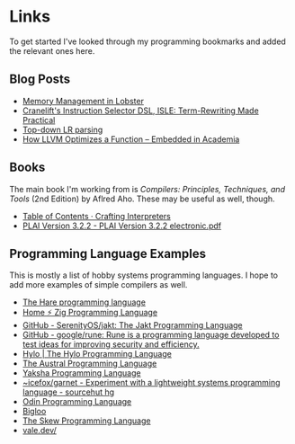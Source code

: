 # Links

To get started I've looked through my programming bookmarks and added the relevant ones here.


## Blog Posts

- [Memory Management in Lobster](https://aardappel.github.io/lobster/memory_management.html)
- [Cranelift's Instruction Selector DSL, ISLE: Term-Rewriting Made Practical](https://cfallin.org/blog/2023/01/20/cranelift-isle/)
- [Top-down LR parsing](https://pavpanchekha.com/blog/top-down-lr.html)
- [How LLVM Optimizes a Function – Embedded in Academia](https://blog.regehr.org/archives/1603)

## Books

The main book I'm working from is *Compilers: Principles, Techniques, and Tools* (2nd Edition) by Aflred Aho.
These may be useful as well, though.

- [Table of Contents · Crafting Interpreters](http://www.craftinginterpreters.com/contents.html)
- [PLAI Version 3.2.2 - PLAI Version 3.2.2 electronic.pdf](https://www.plai.org/3/2/PLAI%20Version%203.2.2%20electronic.pdf)

## Programming Language Examples

This is mostly a list of hobby systems programming languages. I hope to add more examples of simple compilers as well.


- [The Hare programming language](https://harelang.org/)
- [Home ⚡ Zig Programming Language](https://ziglang.org/)
- [GitHub - SerenityOS/jakt: The Jakt Programming Language](https://github.com/SerenityOS/jakt)
- [GitHub - google/rune: Rune is a programming language developed to test ideas for improving security and efficiency.](https://github.com/google/rune)
- [Hylo | The Hylo Programming Language](https://www.hylo-lang.org/)
- [The Austral Programming Language](https://austral-lang.org/)
- [Yaksha Programming Language](https://yakshalang.github.io/)
- [~icefox/garnet - Experiment with a lightweight systems programming language - sourcehut hg](https://hg.sr.ht/~icefox/garnet)
- [Odin Programming Language](https://odin-lang.org/)
- [Bigloo](https://www-sop.inria.fr/mimosa/fp/Bigloo/)
- [The Skew Programming Language](http://skew-lang.org/)
- [vale.dev/](https://vale.dev/)

